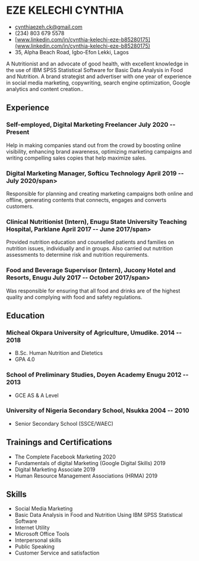 <!-- The (first) h1 will be used as the <title> of the HTML page -->
# EZE KELECHI CYNTHIA

<!-- The unordered list immediately after the h1 will be formatted on a single
line. It is intended to be used for contact details -->
- <cynthiaezeh.ck@gmail.com>
- (234) 803 679 5578
- [www.linkedin.com/in/cynthia-kelechi-eze-b85280175](www.linkedin.com/in/cynthia-kelechi-eze-b85280175)
- 35, Alpha Beach Road, Igbo-Efon Lekki, Lagos

<!-- The paragraph after the h1 and ul and before the first h2 is optional. It
is intended to be used for a short summary. -->
A Nutritionist and an advocate of good health, with excellent knowledge in the use of IBM SPSS Statistical 
Software for Basic Data Analysis in Food and Nutrition. A brand strategist and advertiser with one year of 
experience in social media marketing, copywriting, search engine optimization, Google analytics and content 
creation..

## Experience

<!-- You have to wrap the "left" and "right" half of these headings in spans by
hand -->
### <span>Self-employed, Digital Marketing Freelancer </span> <span>July 2020 -- Present</span>

Help in making companies stand out from the crowd by boosting online visibility, enhancing brand awareness, 
optimizing marketing campaigns and writing compelling sales copies that help maximize sales.

### <span>Digital Marketing Manager, Softicu Technology</span> <span>April 2019 -- July 2020/span>

Responsible for planning and creating marketing campaigns both online and offline, generating contents 
that connects, engages and converts customers.
 
### <span>Clinical Nutritionist (Intern), Enugu State University Teaching Hospital, Parklane</span> <span>April 2017 -- June 2017/span>

Provided nutrition education and counselled patients and families on nutrition issues, individually and in groups. Also carried out 
nutrition assessments to determine risk and nutrition requirements.

### <span>Food and Beverage Supervisor (Intern), Jucony Hotel and Resorts, Enugu</span> <span>July 2017 -- October 2017/span>

Was responsible for ensuring that all food and drinks are of the highest quality and complying with food and safety regulations.

## Education

### <span>Micheal Okpara University of Agriculture, Umudike.</span> <span>2014 -- 2018</span>
 
  - B.Sc. Human Nutrition and Dietetics
  - GPA 4.0

### <span>School of Preliminary Studies, Doyen Academy Enugu</span> <span>2012 -- 2013</span>

  - GCE AS & A Level
  
### <span> University of Nigeria Secondary School, Nsukka</span> <span>2004 -- 2010</span>

  - Senior Secondary School (SSCE/WAEC)
 
## Trainings and Certifications

 - The Complete Facebook Marketing                             </span> <span>2020</span>
 - Fundamentals of digital Marketing (Google Digital Skills)   </span> <span>2019</span>
 - Digital Marketing Associate                                 </span> <span>2019</span>
 - Human Resource Management Associations (HRMA)               </span> <span>2019</span>

## Skills

- Social Media Marketing
- Basic Data Analysis in Food and Nutrition Using IBM SPSS Statistical Software
- Internet Utility
- Microsoft Office Tools
- Interpersonal skills
- Public Speaking
- Customer Service and satisfaction

